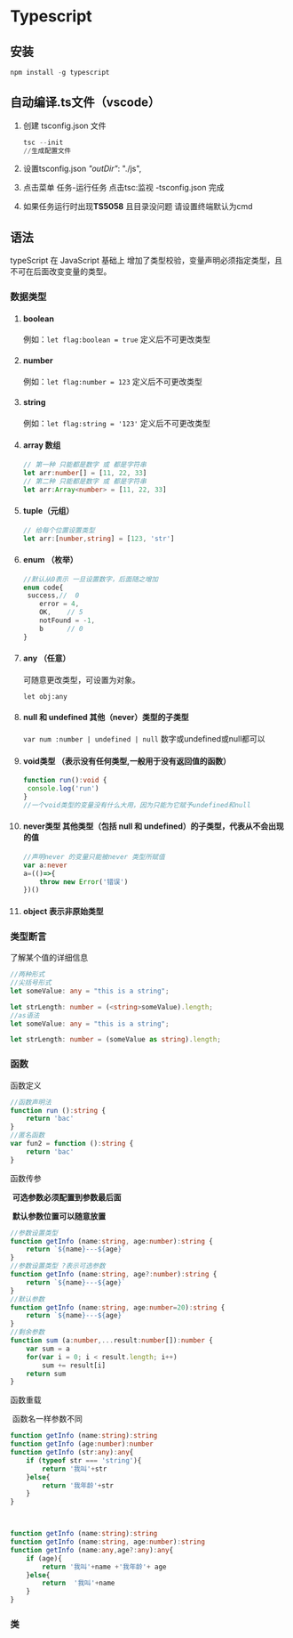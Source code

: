 # Typescript





## 安装

```powershell
npm install -g typescript
```



## 自动编译.ts文件（vscode）

1. 创建 tsconfig.json 文件 

   ```powershell
   tsc --init 
   //生成配置文件
   ```

2. 设置tsconfig.json *"outDir"*: "./js",

3. 点击菜单   任务-运行任务    点击tsc:监视 -tsconfig.json 完成

4. 如果任务运行时出现**TS5058** 且目录没问题 请设置终端默认为cmd

## 语法

typeScript 在 JavaScript 基础上 增加了类型校验，变量声明必须指定类型，且不可在后面改变变量的类型。

### 数据类型

1. #### boolean 

   例如：`let flag:boolean = true`  定义后不可更改类型

2. #### number

   例如：`let flag:number = 123`  定义后不可更改类型

3. #### string

   例如：`let flag:string = '123'`  定义后不可更改类型

4. #### array 数组

   ```typescript
   // 第一种 只能都是数字 或 都是字符串
   let arr:number[] = [11, 22, 33]
   // 第二种 只能都是数字 或 都是字符串
   let arr:Array<number> = [11, 22, 33]
   ```

5. #### tuple（元组）

   ```typescript
   // 给每个位置设置类型
   let arr:[number,string] = [123, 'str']
   ```

   

6. #### enum （枚举）

   ```typescript
   //默认从0表示 一旦设置数字，后面随之增加
   enum code{
   	success,//  0
       error = 4,
       OK,    // 5
       notFound = -1,
       b      // 0
   }
   ```

   

7. #### any  （任意）

   可随意更改类型，可设置为对象。

   `let obj:any`

8. #### null 和 undefined 其他（never）类型的子类型

   `var num :number | undefined | null`   数字或undefined或null都可以

9. #### void类型 （表示没有任何类型,一般用于没有返回值的函数）

   ```typescript
   function run():void {
   	console.log('run')
   }
   //一个void类型的变量没有什么大用，因为只能为它赋予undefined和null
   ```

   

10. #### never类型 其他类型（包括 null 和 undefined）的子类型，代表从不会出现的值

    ```typescript
    //声明never 的变量只能被never 类型所赋值
    var a:never
    a=(()=>{
    	throw new Error('错误')
    })()
    ```
    
11. #### object 表示非原始类型





### 类型断言

了解某个值的详细信息

```typescript
//两种形式
//尖括号形式
let someValue: any = "this is a string";

let strLength: number = (<string>someValue).length;
//as语法
let someValue: any = "this is a string";

let strLength: number = (someValue as string).length;
```



### 函数

函数定义

```typescript
//函数声明法
function run ():string {
    return 'bac'
}
//匿名函数
var fun2 = function ():string {
    return 'bac'
}
```

函数传参

​	**可选参数必须配置到参数最后面**

​	**默认参数位置可以随意放置**

```typescript
//参数设置类型
function getInfo (name:string, age:number):string {
    return `${name}---${age}`
}
//参数设置类型 ?表示可选参数  
function getInfo (name:string, age?:number):string {
    return `${name}---${age}`
}
//默认参数 
function getInfo (name:string, age:number=20):string {
    return `${name}---${age}`
}
//剩余参数
function sum (a:number,...result:number[]):number {
	var sum = a 
	for(var i = 0; i < result.length; i++)
		sum += result[i]
    return sum
}
```

函数重载

​	函数名一样参数不同

```typescript
function getInfo (name:string):string 
function getInfo (age:number):number
function getInfo (str:any):any{
    if (typeof str === 'string'){
        return '我叫'+str
    }else{
        return '我年龄'+str
    }
}



function getInfo (name:string):string 
function getInfo (name:string, age:number):string 
function getInfo (name:any,age?:any):any{
    if (age){
        return '我叫'+name +'我年龄'+ age
    }else{
        return  '我叫'+name 
    }
}
```





### 类